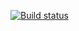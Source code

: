[![Build status](https://ci.appveyor.com/api/projects/status/6rrsv090h0gbpfmy?svg=true)](https://ci.appveyor.com/project/Rimma-StupaZ7/testapi-ci)